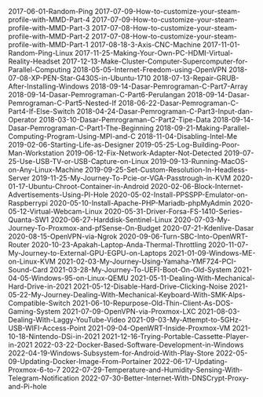 2017-06-01-Random-Ping
2017-07-09-How-to-customize-your-steam-profile-with-MMD-Part-4
2017-07-09-How-to-customize-your-steam-profile-with-MMD-Part-3
2017-07-08-How-to-customize-your-steam-profile-with-MMD-Part-2
2017-07-08-How-to-customize-your-steam-profile-with-MMD-Part-1
2017-08-18-3-Axis-CNC-Machine
2017-11-01-Random-Ping-Linux
2017-11-25-Making-Your-Own-PC-HDMI-Virtual-Reality-Headset
2017-12-13-Make-Cluster-Computer-Supercomputer-for-Parallel-Computing
2018-05-05-Internet-Freedom-using-OpenVPN
2018-07-08-XP-PEN-Star-G430S-in-Ubuntu-1710
2018-07-13-Repair-GRUB-After-Installing-Windows
2018-09-14-Dasar-Pemrograman-C-Part7-Array
2018-09-14-Dasar-Pemrograman-C-Part6-Perulangan
2018-09-14-Dasar-Pemrograman-C-Part5-Nested-If
2018-06-22-Dasar-Pemrograman-C-Part4-If-Else-Switch
2018-04-24-Dasar-Pemrograman-C-Part3-Input-dan-Operator
2018-03-10-Dasar-Pemrograman-C-Part2-Tipe-Data
2018-09-14-Dasar-Pemrograman-C-Part1-The-Beginning
2018-09-21-Making-Parallel-Computing-Program-Using-MPI-and-C
2018-11-04-Disabling-Intel-Me
2019-02-06-Starting-Life-as-Designer
2019-05-25-Log-Building-Poor-Man-Workstation
2019-06-12-Fix-Network-Adapter-Not-Detected
2019-07-25-Use-USB-TV-or-USB-Capture-on-Linux
2019-09-13-Running-MacOS-on-Any-Linux-Machine
2019-09-25-Set-Custom-Resolution-In-Headless-Server
2019-11-25-My-Journey-To-Pcie-or-VGA-Passtrough-in-KVM
2020-01-17-Ubuntu-Chroot-Container-in-Android
2020-02-06-Block-Internet-Advertisements-Using-PI-Hole
2020-05-02-Install-PPSSPP-Emulator-on-Raspberrypi
2020-05-10-Install-Apache-PHP-Mariadb-phpMyAdmin
2020-05-12-Virtual-Webcam-Linux
2020-05-31-Driver-Forsa-FS-1410-Series-Quanta-SW1
2020-06-27-Harddisk-Sentinel-Linux
2020-07-03-My-Journey-To-Proxmox-and-pfSense-On-Budget
2020-07-21-Kdenlive-Dasar
2020-08-15-OpenVPN-via-Ngrok
2020-09-06-Turn-SBC-Into-OpenWRT-Router
2020-10-23-Apakah-Laptop-Anda-Thermal-Throttling
2020-11-07-My-Journey-to-External-GPU-EGPU-on-Laptops
2021-01-09-Windows-ME-on-Linux-KVM
2021-02-03-My-Journey-Using-Yamaha-YMF724-PCI-Sound-Card
2021-03-28-My-Journey-To-UEFI-Boot-On-Old-System
2021-04-05-Windows-95-on-Linux-QEMU
2021-05-11-Dealing-With-Mechanical-Hard-Drive-in-2021
2021-05-12-Disable-Hard-Drive-Clicking-Noise
2021-05-22-My-Journey-Dealing-With-Mechanical-Keyboard-With-SMK-Alps-Compatible-Switch
2021-06-10-Repurpose-Old-Thin-Client-As-DOS-Gaming-System
2021-07-09-OpenVPN-via-Proxmox-LXC
2021-08-03-Dealing-With-Laggy-YouTube-Video
2021-09-03-My-Attempt-to-5GHz-USB-WIFI-Access-Point
2021-09-04-OpenWRT-Inside-Proxmox-VM
2021-10-18-Nintendo-DSi-in-2021
2021-12-16-Trying-Portable-Cassette-Player-in-2021
2022-03-22-Docker-Based-Software-Development-in-Windows
2022-04-19-Windows-Subsystem-for-Android-With-Play-Store
2022-05-09-Updating-Docker-Image-From-Portainer
2022-06-17-Updating-Proxmox-6-to-7
2022-07-29-Temperature-and-Humidity-Sensing-With-Telegram-Notification
2022-07-30-Better-Internet-With-DNSCrypt-Proxy-and-Pi-hole